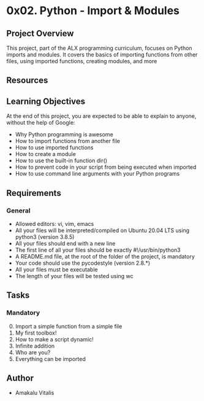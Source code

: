 # 0x02. Python - Import & Modules
## Project Overview
This project, part of the ALX programming curriculum, focuses on Python imports and modules. It covers the basics of importing functions from other files, using imported functions, creating modules, and more

## Resources
## Learning Objectives
At the end of this project, you are expected to be able to explain to anyone, without the help of Google:
- Why Python programming is awesome
- How to import functions from another file
- How to use imported functions
- How to create a module
- How to use the built-in function dir()
- How to prevent code in your script from being executed when imported
- How to use command line arguments with your Python programs

## Requirements
### General
- Allowed editors: vi, vim, emacs
- All your files will be interpreted/compiled on Ubuntu 20.04 LTS using python3 (version 3.8.5)
- All your files should end with a new line
- The first line of all your files should be exactly #!/usr/bin/python3
- A README.md file, at the root of the folder of the project, is mandatory
- Your code should use the pycodestyle (version 2.8.*)
- All your files must be executable
- The length of your files will be tested using wc

## Tasks
### Mandatory
0. Import a simple function from a simple file
1. My first toolbox!
2. How to make a script dynamic!
3. Infinite addition
4. Who are you?
5. Everything can be imported

## Author
- Amakalu Vitalis
